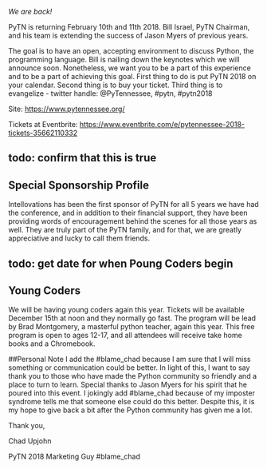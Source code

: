 *We are back!*

PyTN is returning February 10th and 11th 2018.  Bill Israel, PyTN Chairman, and his team is extending the success of Jason Myers of previous years.

The goal is to have an open, accepting environment to discuss Python, the programming language.  Bill is nailing down the keynotes which we will announce soon.  Nonetheless, we want you to be a part of this experience and to be a part of achieving this goal.  First thing to do is put PyTN 2018 on your calendar.  Second thing is to buy your ticket.  Third thing is to evangelize - twitter handle: @PyTennessee, #pytn, #pytn2018

Site: https://www.pytennessee.org/

Tickets at Eventbrite: https://www.eventbrite.com/e/pytennessee-2018-tickets-35662110332

## todo: confirm that this is true
## Special Sponsorship Profile
Intellovations has been the first sponsor of PyTN for all 5 years we have had the conference, and in addition to their financial support, they have been providing words of encouragement behind the scenes for all those years as well. They are truly part of the PyTN family, and for that, we are greatly appreciative and lucky to call them friends.

## todo: get date for when Poung Coders begin
## Young Coders
We will be having young coders again this year. Tickets will be available December 15th at noon and they normally go fast.  The program will be lead by Brad Montgomery, a masterful python teacher, again this year. This free program is open to ages 12-17, and all attendees will receive take home books and a Chromebook.

##Personal Note
I add the #blame_chad because I am sure that I will miss something or communication could be better.  In light of this, I want to say thank you to those who have made the Python community so friendly and a place to turn to learn.  Special thanks to Jason Myers for his spirit that he poured into this event.  I jokingly add #blame_chad because of my imposter syndrome tells me that someone else could do this better.  Despite this, it is my hope to give back a bit after the Python community has given me a lot.

Thank you,

Chad Upjohn

PyTN 2018 Marketing Guy
\#blame_chad
